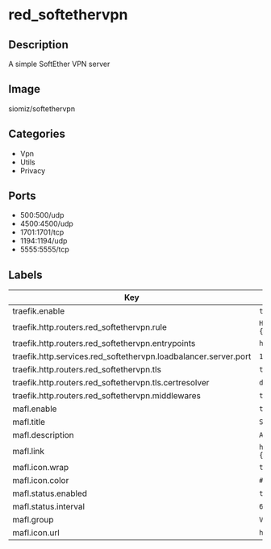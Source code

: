 # red_softethervpn

## Description
A simple SoftEther VPN server

## Image
siomiz/softethervpn

## Categories
- Vpn
- Utils
- Privacy

## Ports
- 500:500/udp
- 4500:4500/udp
- 1701:1701/tcp
- 1194:1194/udp
- 5555:5555/tcp

## Labels
| Key | Value |
|-----|-------|
| traefik.enable | ```true``` |
| traefik.http.routers.red_softethervpn.rule | ```Host(`red_softethervpn.{$TRAEFIK_INGRESS_DOMAIN}`)``` |
| traefik.http.routers.red_softethervpn.entrypoints | ```https``` |
| traefik.http.services.red_softethervpn.loadbalancer.server.port | ```1701``` |
| traefik.http.routers.red_softethervpn.tls | ```true``` |
| traefik.http.routers.red_softethervpn.tls.certresolver | ```default``` |
| traefik.http.routers.red_softethervpn.middlewares | ```traefik-forward-auth``` |
| mafl.enable | ```true``` |
| mafl.title | ```SoftEtherVPN``` |
| mafl.description | ```A simple SoftEther VPN server``` |
| mafl.link | ```https://red_softethervpn.{$TRAEFIK_INGRESS_DOMAIN}``` |
| mafl.icon.wrap | ```true``` |
| mafl.icon.color | ```#007acc``` |
| mafl.status.enabled | ```true``` |
| mafl.status.interval | ```60``` |
| mafl.group | ```Vpn``` |
| mafl.icon.url | ```https://i.imgur.com/zzhyywo.jpg``` |

